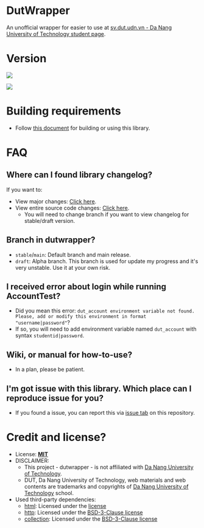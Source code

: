 # DutWrapper

An unofficial wrapper for easier to use at [sv.dut.udn.vn - Da Nang University of Technology student page](http://sv.dut.udn.vn).

# Version

[![](https://img.shields.io/github/v/release/dutwrapper/dutwrapper-dart?label=release)](https://github.com/dutwrapper/dutwrapper-dart/releases)

[![](https://img.shields.io/github/v/tag/dutwrapper/dutwrapper-dart?label=pre-release)](https://github.com/dutwrapper/dutwrapper-dart/releases)

# Building requirements
- Follow [this document](https://docs.flutter.dev/) for building or using this library.

# FAQ

## Where can I found library changelog?
If you want to:
- View major changes: [Click here](CHANGELOG.md).
- View entire source code changes: [Click here](https://github.com/dutwrapper/dutwrapper-dotnet/commits).
  - You will need to change branch if you want to view changelog for stable/draft version.

## Branch in dutwrapper?
- `stable`/`main`: Default branch and main release.
- `draft`: Alpha branch. This branch is used for update my progress and it's very unstable. Use it at your own risk.

## I received error about login while running AccountTest?
- Did you mean this error: `dut_account environment variable not found. Please, add or modify this environment in format "username|password"`?
- If so, you will need to add environment variable named `dut_account` with syntax `studentid|password`.

## Wiki, or manual for how-to-use?
- In a plan, please be patient.

## I'm got issue with this library. Which place can I reproduce issue for you?
- If you found a issue, you can report this via [issue tab](https://github.com/dutwrapper/dutwrapper-dotnet/issues) on this repository.

# Credit and license?
- License: [**MIT**](LICENSE)
- DISCLAIMER:
  - This project - dutwrapper - is not affiliated with [Da Nang University of Technology](http://sv.dut.udn.vn).
  - DUT, Da Nang University of Technology, web materials and web contents are trademarks and copyrights of [Da Nang University of Technology](http://sv.dut.udn.vn) school.
- Used third-party dependencies:
  - [html](https://pub.dev/packages/html): Licensed under the [license](https://pub.dev/packages/html/license)
  - [http](https://pub.dev/packages/http): Licensed under the [BSD-3-Clause license](https://pub.dev/packages/http/license)
  - [collection](https://pub.dev/packages/collection): Licensed under the [BSD-3-Clause license](https://pub.dev/packages/collection/license)